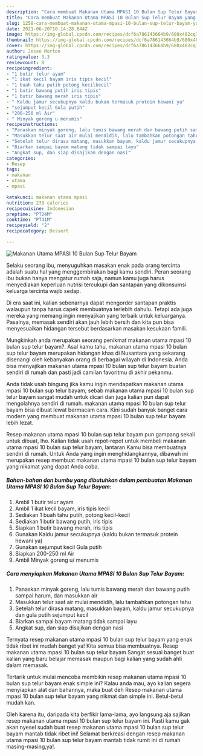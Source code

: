 ```yaml
---
description: "Cara membuat Makanan Utama MPASI 10 Bulan Sup Telur Bayam yang lezat Untuk Jualan"
title: "Cara membuat Makanan Utama MPASI 10 Bulan Sup Telur Bayam yang lezat Untuk Jualan"
slug: 1258-cara-membuat-makanan-utama-mpasi-10-bulan-sup-telur-bayam-yang-lezat-untuk-jualan
date: 2021-06-20T10:14:28.844Z
image: https://img-global.cpcdn.com/recipes/dcf6a786143664b9/680x482cq70/makanan-utama-mpasi-10-bulan-sup-telur-bayam-foto-resep-utama.jpg
thumbnail: https://img-global.cpcdn.com/recipes/dcf6a786143664b9/680x482cq70/makanan-utama-mpasi-10-bulan-sup-telur-bayam-foto-resep-utama.jpg
cover: https://img-global.cpcdn.com/recipes/dcf6a786143664b9/680x482cq70/makanan-utama-mpasi-10-bulan-sup-telur-bayam-foto-resep-utama.jpg
author: Jesse Morton
ratingvalue: 3.3
reviewcount: 8
recipeingredient:
- "1 butir telur ayam"
- "1 ikat kecil bayam iris tipis kecil"
- "1 buah tahu putih potong kecilkecil"
- "1 butir bawang putih iris tipis"
- "1 butir bawang merah iris tipis"
- " Kaldu jamur secukupnya kaldu bukan termasuk protein hewani ya"
- "sejumput kecil Gula putih"
- "200-250 ml Air"
- " Minyak goreng u menumis"
recipeinstructions:
- "Panaskan minyak goreng, lalu tumis bawang merah dan bawang putih sampai harum, dan masukkan air"
- "Masukkan telur saat air mulai mendidih, lalu tambahkan potongan tahu"
- "Setelah telur dirasa matang, masukkan bayam, kaldu jamur secukupnya dan gula putih sejumput kecil"
- "Biarkan sampai bayam matang tidak sampai layu"
- "Angkat sup, dan siap disajikan dengan nasi"
categories:
- Resep
tags:
- makanan
- utama
- mpasi

katakunci: makanan utama mpasi 
nutrition: 278 calories
recipecuisine: Indonesian
preptime: "PT24M"
cooktime: "PT41M"
recipeyield: "2"
recipecategory: Dessert

---
```



![Makanan Utama MPASI 10 Bulan Sup Telur Bayam](https://img-global.cpcdn.com/recipes/dcf6a786143664b9/680x482cq70/makanan-utama-mpasi-10-bulan-sup-telur-bayam-foto-resep-utama.jpg)

Selaku seorang ibu, menyuguhkan masakan enak pada orang tercinta adalah suatu hal yang menggembirakan bagi kamu sendiri. Peran seorang ibu bukan hanya mengatur rumah saja, namun kamu juga harus menyediakan keperluan nutrisi tercukupi dan santapan yang dikonsumsi keluarga tercinta wajib sedap.

Di era  saat ini, kalian sebenarnya dapat mengorder santapan praktis walaupun tanpa harus capek membuatnya terlebih dahulu. Tetapi ada juga mereka yang memang ingin menyajikan yang terbaik untuk keluarganya. Pasalnya, memasak sendiri akan jauh lebih bersih dan kita pun bisa menyesuaikan hidangan tersebut berdasarkan masakan kesukaan famili. 



Mungkinkah anda merupakan seorang penikmat makanan utama mpasi 10 bulan sup telur bayam?. Asal kamu tahu, makanan utama mpasi 10 bulan sup telur bayam merupakan hidangan khas di Nusantara yang sekarang disenangi oleh kebanyakan orang di berbagai wilayah di Indonesia. Anda bisa menyajikan makanan utama mpasi 10 bulan sup telur bayam buatan sendiri di rumah dan pasti jadi camilan favoritmu di akhir pekanmu.

Anda tidak usah bingung jika kamu ingin mendapatkan makanan utama mpasi 10 bulan sup telur bayam, sebab makanan utama mpasi 10 bulan sup telur bayam sangat mudah untuk dicari dan juga kalian pun dapat mengolahnya sendiri di rumah. makanan utama mpasi 10 bulan sup telur bayam bisa dibuat lewat bermacam cara. Kini sudah banyak banget cara modern yang membuat makanan utama mpasi 10 bulan sup telur bayam lebih lezat.

Resep makanan utama mpasi 10 bulan sup telur bayam pun gampang sekali untuk dibuat, lho. Kalian tidak usah repot-repot untuk membeli makanan utama mpasi 10 bulan sup telur bayam, lantaran Kamu bisa membuatnya sendiri di rumah. Untuk Anda yang ingin menghidangkannya, dibawah ini merupakan resep membuat makanan utama mpasi 10 bulan sup telur bayam yang nikamat yang dapat Anda coba.

<!--inarticleads1-->

##### Bahan-bahan dan bumbu yang dibutuhkan dalam pembuatan Makanan Utama MPASI 10 Bulan Sup Telur Bayam:

1. Ambil 1 butir telur ayam
1. Ambil 1 ikat kecil bayam, iris tipis kecil
1. Sediakan 1 buah tahu putih, potong kecil-kecil
1. Sediakan 1 butir bawang putih, iris tipis
1. Siapkan 1 butir bawang merah, iris tipis
1. Gunakan  Kaldu jamur secukupnya (kaldu bukan termasuk protein hewani ya)
1. Gunakan sejumput kecil Gula putih
1. Siapkan 200-250 ml Air
1. Ambil  Minyak goreng u/ menumis




<!--inarticleads2-->

##### Cara menyiapkan Makanan Utama MPASI 10 Bulan Sup Telur Bayam:

1. Panaskan minyak goreng, lalu tumis bawang merah dan bawang putih sampai harum, dan masukkan air
1. Masukkan telur saat air mulai mendidih, lalu tambahkan potongan tahu
1. Setelah telur dirasa matang, masukkan bayam, kaldu jamur secukupnya dan gula putih sejumput kecil
1. Biarkan sampai bayam matang tidak sampai layu
1. Angkat sup, dan siap disajikan dengan nasi




Ternyata resep makanan utama mpasi 10 bulan sup telur bayam yang enak tidak ribet ini mudah banget ya! Kita semua bisa membuatnya. Resep makanan utama mpasi 10 bulan sup telur bayam Sangat sesuai banget buat kalian yang baru belajar memasak maupun bagi kalian yang sudah ahli dalam memasak.

Tertarik untuk mulai mencoba membikin resep makanan utama mpasi 10 bulan sup telur bayam enak simple ini? Kalau anda mau, ayo kalian segera menyiapkan alat dan bahannya, maka buat deh Resep makanan utama mpasi 10 bulan sup telur bayam yang nikmat dan simple ini. Betul-betul mudah kan. 

Oleh karena itu, daripada kita berfikir lama-lama, ayo langsung aja sajikan resep makanan utama mpasi 10 bulan sup telur bayam ini. Pasti kamu gak akan nyesel sudah buat resep makanan utama mpasi 10 bulan sup telur bayam mantab tidak ribet ini! Selamat berkreasi dengan resep makanan utama mpasi 10 bulan sup telur bayam mantab tidak rumit ini di rumah masing-masing,ya!.


